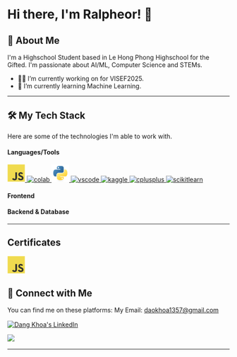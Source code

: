 # Hi there, I'm Ralpheor! 👋

## 🔭 About Me

I'm a Highschool Student based in Le Hong Phong Highschool for the Gifted. I'm passionate about AI/ML, Computer Science and STEMs.

- 👨‍💻 I’m currently working on for VISEF2025.
- 🌱 I’m currently learning Machine Learning.
---

## 🛠️ My Tech Stack

Here are some of the technologies I'm able to work with.

#### Languages/Tools
<p align="left"> 
  <a href="https://www.javascript.com/" target="_blank"> 
    <img src="https://raw.githubusercontent.com/devicons/devicon/master/icons/javascript/javascript-original.svg" alt="javascript" width="40" height="40"/> 
  </a> 
  <a href="https://colab.research.google.com/" target="_blank"> 
    <img src="https://cdn.jsdelivr.net/gh/devicons/devicon@latest/icons/googlecolab/googlecolab-original.svg" alt="colab" width="40" height="40" />
  </a>
  <a href="https://www.python.org" target="_blank"> 
    <img src="https://raw.githubusercontent.com/devicons/devicon/master/icons/python/python-original.svg" alt="python" width="40" height="40"/> 
  </a> 
  <a href="https://code.visualstudio.com/" target="_blank"> 
    <img src="https://cdn.jsdelivr.net/gh/devicons/devicon@latest/icons/vscode/vscode-original.svg" width="40" height="40" alt="vscode" />
  </a> 
  <a href="https://kaggle.com/" target="_blank"> 
    <img src="https://cdn.jsdelivr.net/gh/devicons/devicon@latest/icons/kaggle/kaggle-original.svg" width="40" height="40" alt="kaggle" />
  </a> 
  <a href="#" target="_blank"> 
    <img src="https://cdn.jsdelivr.net/gh/devicons/devicon@latest/icons/cplusplus/cplusplus-original.svg" width="40" height="40" alt="cplusplus" />
  </a>
  <a href="#" target="_blank"> 
    <img src="https://cdn.jsdelivr.net/gh/devicons/devicon@latest/icons/scikitlearn/scikitlearn-original.svg" width="40" height="40" alt="scikitlearn" />
  </a>
</p>

#### Frontend


#### Backend & Database
---
## Certificates
<p align="left"> 
  <a href="https://www.credly.com/badges/7e5b9f46-0075-45da-bbd2-bc073e2ac912/public_url" target="_blank"> 
    <img src="https://raw.githubusercontent.com/devicons/devicon/master/icons/javascript/javascript-original.svg" alt="javascript" width="40" height="40"/> 
  </a> 
</p>

## 🔗 Connect with Me

You can find me on these platforms:
My Email: [daokhoa1357@gmail.com](mailto:daokhoa1357@gmail.com)

<p align="left">
<a href="https://www.linkedin.com/in/eggcognito/" target="blank"><img align="center" src="https://raw.githubusercontent.com/rahuldkjain/github-profile-readme-generator/master/src/images/icons/Social/linked-in-alt.svg" alt="Dang Khoa's LinkedIn" height="30" width="40" /></a>
</p>


![](https://komarev.com/ghpvc/?username=ralpheorhimself)

---
